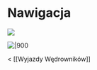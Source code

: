 # Nawigacja

![](https://i.imgur.com/uRVqbWT.png)



![|900](https://i.imgur.com/JIpr2tk.png)


< [[Wyjazdy Wędrowników]]
